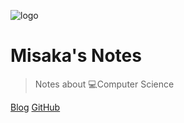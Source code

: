 ![logo](https://cdn.jsdelivr.net/gh/AMDyesIntelno/blog_img/avatar.png ':size=100')

# Misaka's Notes

>Notes about 💻Computer Science

[Blog](https://misaka.gq)
[GitHub](https://github.com/AMDyesIntelno)